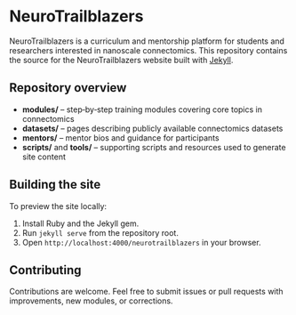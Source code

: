 # NeuroTrailblazers

NeuroTrailblazers is a curriculum and mentorship platform for students and researchers interested in nanoscale connectomics. This repository contains the source for the NeuroTrailblazers website built with [Jekyll](https://jekyllrb.com/).

## Repository overview

- **modules/** – step‑by‑step training modules covering core topics in connectomics
- **datasets/** – pages describing publicly available connectomics datasets
- **mentors/** – mentor bios and guidance for participants
- **scripts/** and **tools/** – supporting scripts and resources used to generate site content

## Building the site

To preview the site locally:

1. Install Ruby and the Jekyll gem.
2. Run `jekyll serve` from the repository root.
3. Open `http://localhost:4000/neurotrailblazers` in your browser.

## Contributing

Contributions are welcome. Feel free to submit issues or pull requests with improvements, new modules, or corrections.

